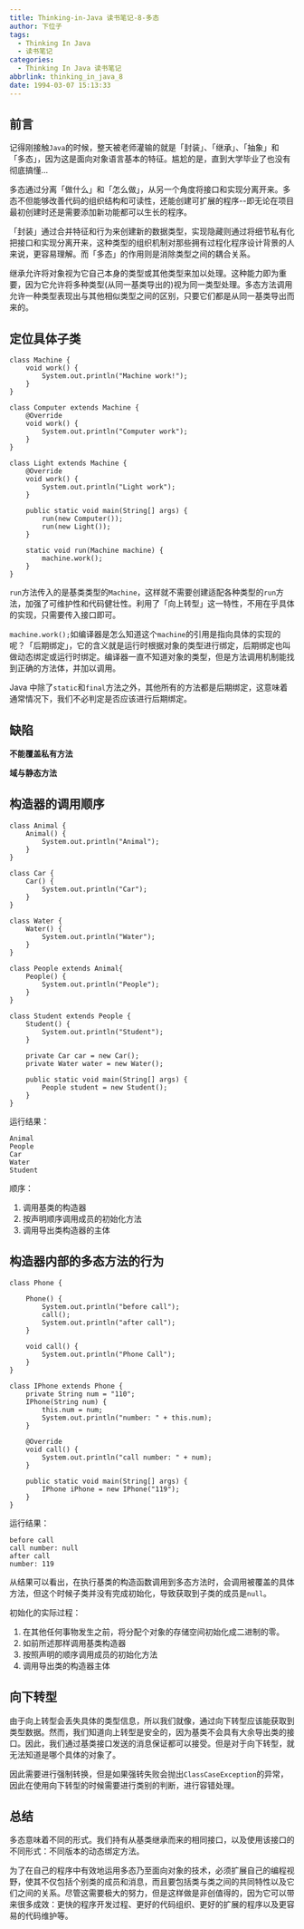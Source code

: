 ```yaml
---
title: Thinking-in-Java 读书笔记-8-多态
author: 下位子
tags:
  - Thinking In Java
  - 读书笔记
categories:
  - Thinking In Java 读书笔记
abbrlink: thinking_in_java_8
date: 1994-03-07 15:13:33
---
```


## 前言

记得刚接触`Java`的时候，整天被老师灌输的就是「封装」、「继承」、「抽象」和「多态」，因为这是面向对象语言基本的特征。尴尬的是，直到大学毕业了也没有彻底搞懂...

多态通过分离「做什么」和「怎么做」，从另一个角度将接口和实现分离开来。多态不但能够改善代码的组织结构和可读性，还能创建可扩展的程序--即无论在项目最初创建时还是需要添加新功能都可以生长的程序。

「封装」通过合并特征和行为来创建新的数据类型，实现隐藏则通过将细节私有化把接口和实现分离开来，这种类型的组织机制对那些拥有过程化程序设计背景的人来说，更容易理解。而「多态」的作用则是消除类型之间的耦合关系。

继承允许将对象视为它自己本身的类型或其他类型来加以处理。这种能力即为重要，因为它允许将多种类型(从同一基类导出的)视为同一类型处理。多态方法调用允许一种类型表现出与其他相似类型之间的区别，只要它们都是从同一基类导出而来的。

## 定位具体子类

```
class Machine {
    void work() {
        System.out.println("Machine work!");
    }
}

class Computer extends Machine {
    @Override
    void work() {
        System.out.println("Computer work");
    }
}

class Light extends Machine {
    @Override
    void work() {
        System.out.println("Light work");
    }

    public static void main(String[] args) {
        run(new Computer());
        run(new Light());
    }

    static void run(Machine machine) {
        machine.work();
    }
}
```

`run`方法传入的是基类类型的`Machine`，这样就不需要创建适配各种类型的`run`方法，加强了可维护性和代码健壮性。利用了「向上转型」这一特性，不用在乎具体的实现，只需要传入接口即可。

`machine.work();`如编译器是怎么知道这个`machine`的引用是指向具体的实现的呢？「后期绑定」，它的含义就是运行时根据对象的类型进行绑定，后期绑定也叫做动态绑定或运行时绑定。编译器一直不知道对象的类型，但是方法调用机制能找到正确的方法体，并加以调用。

Java 中除了`static`和`final`方法之外，其他所有的方法都是后期绑定，这意味着通常情况下，我们不必判定是否应该进行后期绑定。

## 缺陷

**不能覆盖私有方法**

**域与静态方法**

## 构造器的调用顺序

```
class Animal {
    Animal() {
        System.out.println("Animal");
    }
}

class Car {
    Car() {
        System.out.println("Car");
    }
}

class Water {
    Water() {
        System.out.println("Water");
    }
}

class People extends Animal{
    People() {
        System.out.println("People");
    }
}

class Student extends People {
    Student() {
        System.out.println("Student");
    }

    private Car car = new Car();
    private Water water = new Water();

    public static void main(String[] args) {
        People student = new Student();
    }
}
```
运行结果：

```
Animal
People
Car
Water
Student
```


顺序：

1. 调用基类的构造器
2. 按声明顺序调用成员的初始化方法
3. 调用导出类构造器的主体

## 构造器内部的多态方法的行为

```
class Phone {

    Phone() {
        System.out.println("before call");
        call();
        System.out.println("after call");
    }

    void call() {
        System.out.println("Phone Call");
    }
}

class IPhone extends Phone {
    private String num = "110";
    IPhone(String num) {
        this.num = num;
        System.out.println("number: " + this.num);
    }

    @Override
    void call() {
        System.out.println("call number: " + num);
    }

    public static void main(String[] args) {
        IPhone iPhone = new IPhone("119");
    }
}

```
运行结果：

```
before call
call number: null
after call
number: 119
```
从结果可以看出，在执行基类的构造函数调用到多态方法时，会调用被覆盖的具体方法，但这个时候子类并没有完成初始化，导致获取到子类的成员是`null`。

初始化的实际过程：

1. 在其他任何事物发生之前，将分配个对象的存储空间初始化成二进制的零。
2. 如前所述那样调用基类构造器
3. 按照声明的顺序调用成员的初始化方法
4. 调用导出类的构造器主体

## 向下转型

由于向上转型会丢失具体的类型信息，所以我们就像，通过向下转型应该能获取到类型数据。然而，我们知道向上转型是安全的，因为基类不会具有大余导出类的接口。因此，我们通过基类接口发送的消息保证都可以接受。但是对于向下转型，就无法知道是哪个具体的对象了。

因此需要进行强制转换，但是如果强转失败会抛出`ClassCaseException`的异常，因此在使用向下转型的时候需要进行类别的判断，进行容错处理。

## 总结

多态意味着不同的形式。我们持有从基类继承而来的相同接口，以及使用该接口的不同形式：不同版本的动态绑定方法。

为了在自己的程序中有效地运用多态乃至面向对象的技术，必须扩展自己的编程视野，使其不仅包括个别类的成员和消息，而且要包括类与类之间的共同特性以及它们之间的关系。尽管这需要极大的努力，但是这样做是非创值得的，因为它可以带来很多成效：更快的程序开发过程、更好的代码组织、更好的扩展的程序以及更容易的代码维护等。

